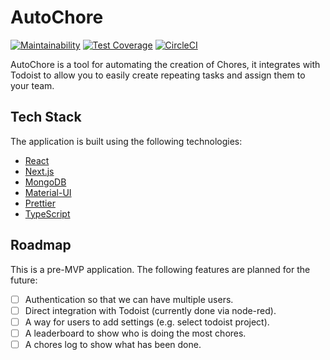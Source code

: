 # AutoChore

[![Maintainability](https://api.codeclimate.com/v1/badges/87aff158548341b6ca95/maintainability)](https://codeclimate.com/github/foxleigh81/autochore/maintainability)
[![Test Coverage](https://api.codeclimate.com/v1/badges/87aff158548341b6ca95/test_coverage)](https://codeclimate.com/github/foxleigh81/autochore/test_coverage)
[![CircleCI](https://circleci.com/gh/foxleigh81/autochore/tree/master.svg?style=svg)](https://circleci.com/gh/foxleigh81/autochore/tree/master)

AutoChore is a tool for automating the creation of Chores, it integrates with Todoist to allow you to easily
create repeating tasks and assign them to your team.

## Tech Stack

The application is built using the following technologies:

- [React](https://reactjs.org/)
- [Next.js](https://nextjs.org/)
- [MongoDB](https://www.mongodb.com/)
- [Material-UI](https://material-ui.com/)
- [Prettier](https://prettier.io/)
- [TypeScript](https://www.typescriptlang.org/)

## Roadmap

This is a pre-MVP application. The following features are planned for the future:

- [ ] Authentication so that we can have multiple users.
- [ ] Direct integration with Todoist (currently done via node-red).
- [ ] A way for users to add settings (e.g. select todoist project).
- [ ] A leaderboard to show who is doing the most chores.
- [ ] A chores log to show what has been done.
